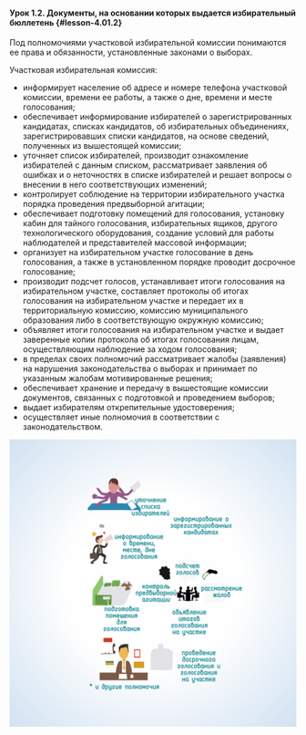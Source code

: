 #### Урок 1.2. Документы, на основании которых выдается избирательный бюллетень {#lesson-4.01.2}

Под полномочиями участковой избирательной комиссии понимаются ее права и обязанности, установленные законами о выборах.

Участковая избирательная комиссия:

- информирует население об адресе и номере телефона участковой комиссии, времени ее работы, а также о дне, времени и месте голосования;
- обеспечивает информирование избирателей о зарегистрированных кандидатах, списках кандидатов, об избирательных объединениях, зарегистрировавших списки кандидатов,  на основе сведений, полученных из вышестоящей комиссии;
- уточняет список избирателей, производит ознакомление избирателей с данным списком, рассматривает заявления об ошибках и о неточностях в списке избирателей и решает вопросы о внесении в него соответствующих изменений;
- контролирует соблюдение на территории избирательного участка порядка проведения предвыборной агитации;
- обеспечивает подготовку помещений для голосования, установку кабин для тайного голосования, избирательных ящиков, другого технологического оборудования, создание условий для работы наблюдателей и представителей массовой информации;
- организует на избирательном участке голосование в день голосования, а также в установленном порядке проводит досрочное голосование;
- производит подсчет голосов, устанавливает итоги голосования на избирательном участке, составляет протоколы об итогах голосования на избирательном участке и передает их в территориальную комиссию, комиссию муниципального образования либо в соответствующую окружную комиссию;
- объявляет итоги голосования на избирательном участке и выдает заверенные копии протокола об итогах голосования лицам, осуществляющим наблюдение за ходом голосования;
- в пределах своих полномочий рассматривает жалобы (заявления) на нарушения законодательства о выборах и принимает  по указанным жалобам мотивированные решения;
- обеспечивает хранение и передачу в вышестоящие комиссии документов, связанных с подготовкой и проведением выборов;
- выдает избирателям открепительные удостоверения;
- осуществляет иные полномочия в соответствии с законодательством.

![Рисунок 1.2.1. Порядок формирования участковой избирательной комиссии ](./4.01.2.1.svg)
